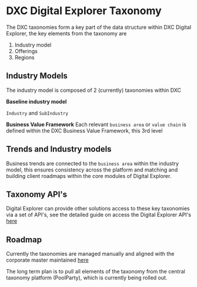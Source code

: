 # DXC Digital Explorer Taxonomy

The DXC taxonomies form a key part of the data structure within DXC Digital Explorer, the key elements from the taxonomy are

1. Industry model
2. Offerings
3. Regions


## Industry Models
The industry model is composed of 2 (currently) taxonomies within DXC

**Baseline industry model**

`Industry` and `SubIndustry`

**Business Value Framework**
Each relevant `business area` or `value chain` is defined within the DXC Business Value Framework, this 3rd level 


## Trends and Industry models
Business trends are connected to the `business area` within the industry model, this ensures consistency across the platform and matching and building client roadmaps within the core modules of Digital Explorer.


## Taxonomy API's
Digital Explorer can provide other solutions access to these key taxonomies via a set of API's, see the detailed guide on access the Digital Explorer API's [here](../DEAPI's/readme.md)



##  Roadmap
Currently the taxonomies are managed manually and aligned with the corporate master maintained [here](https://my.dxc.com/our-company/global-functions/integrated-workforce-management/infrastructure-and-support/knowledge-management/km_taxonomy_classification.html)<br>

The long term plan is to pull all elements of the taxonomy from the central taxonomy platform (PoolParty), which is currently being rolled out.

